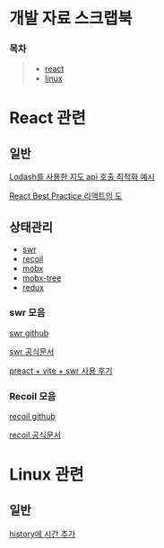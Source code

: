 # 개발 자료 스크랩북

### 	목차

> * [react](#react-관련)
> * [linux](#linux-관련)



# React 관련

## 일반

[Lodash를 사용한 지도 api 호출 최적화 예시](https://velog.io/@edie_ko/React-%EC%BB%B4%ED%8F%AC%EB%84%8C%ED%8A%B8-%EC%84%B1%EB%8A%A5-%ED%96%A5%EC%83%81-%EC%8B%9C%ED%82%A4%EA%B8%B0-feat.-Lodash-throttle-debounce)

[React Best Practice 리액트의 도](https://orezytivarg.github.io/tao-of-react/)

## 상태관리

* [swr](#swr-모음)
* [recoil](#Recoil)
* [mobx](#mobx)
* [mobx-tree](#mobx-tree)
* [redux](#redux)

### swr 모음

 [swr github](https://github.com/vercel/swr)

[swr 공식문서](https://swr.vercel.app/)

[preact + vite + swr 사용 후기](https://snyung.com/content/2021-01-09--SWR)



### Recoil 모음

[recoil github](https://github.com/facebookexperimental/recoil)

[recoil 공식문서](https://recoiljs.org/)



# Linux 관련

## 일반

[history에 시간 추가](https://nirsa.tistory.com/234)

